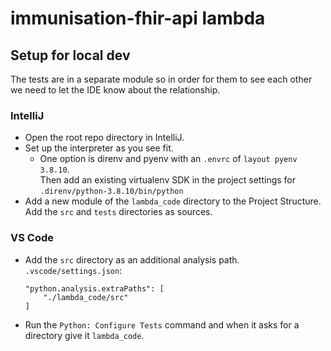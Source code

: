 # immunisation-fhir-api lambda

## Setup for local dev

The tests are in a separate module so in order for them to see each other we need to let the IDE know about the relationship.

### IntelliJ

- Open the root repo directory in IntelliJ.
- Set up the interpreter as you see fit.
  - One option is direnv and pyenv with an `.envrc` of `layout pyenv 3.8.10`.  
    Then add an existing virtualenv SDK in the project settings for `.direnv/python-3.8.10/bin/python`
- Add a new module of the `lambda_code` directory to the Project Structure. Add the `src` and `tests` directories as sources.


### VS Code

- Add the `src` directory as an additional analysis path.  
  `.vscode/settings.json`:  
    ```
    "python.analysis.extraPaths": [
        "./lambda_code/src"
    ]
    ```
- Run the `Python: Configure Tests` command and when it asks for a directory give it `lambda_code`.
